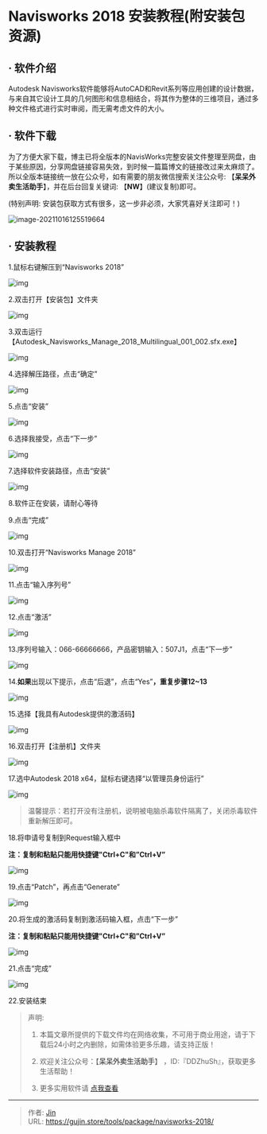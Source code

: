 # Navisworks 2018 安装教程(附安装包资源)


## · 软件介绍
Autodesk Navisworks软件能够将AutoCAD和Revit系列等应用创建的设计数据，与来自其它设计工具的几何图形和信息相结合，将其作为整体的三维项目，通过多种文件格式进行实时审阅，而无需考虑文件的大小。

## · 软件下载
为了方便大家下载，博主已将全版本的NavisWorks完整安装文件整理至网盘，由于某些原因，分享网盘链接容易失效，到时候一篇篇博文的链接改过来太麻烦了。所以全版本链接统一放在公众号，如有需要的朋友微信搜索关注公众号: 【**呆呆外卖生活助手**】，并在后台回复关键词: 【**NW**】(建议复制)即可。

(特别声明: 安装包获取方式有很多，这一步非必须，大家凭喜好关注即可！)

![image-20211016125519664](https://img.gujin.store/img/image-20211016125519664.png)

## · 安装教程

1.鼠标右键解压到“Navisworks 2018”

![img](https://img.gujin.store/img/v2-c69c3a96cf66958b9fd662799b5586ff_720w.png)



2.双击打开【安装包】文件夹

![img](https://img.gujin.store/img/v2-1c1ca5f73bf197f3e3b90b275e639d50_720w.png)

3.双击运行【Autodesk_Navisworks_Manage_2018_Multilingual_001_002.sfx.exe】

![img](https://img.gujin.store/img/v2-d8aa7e8a20ccc5c906ccf6c8eb20d562_720w.png)

4.选择解压路径，点击“确定”

![img](https://img.gujin.store/img/v2-24bb6351e3fc3672f61e8d5b733bed42_720w.png)

5.点击“安装”

![img](https://img.gujin.store/img/v2-e662dd4c4b424adb855c32f66c180921_720w.png)

6.选择我接受，点击“下一步”

![img](https://img.gujin.store/img/v2-cfb6cf58153342771e593906e0e023df_720w.png)

7.选择软件安装路径，点击“安装”

![img](https://img.gujin.store/img/v2-fbc6983e83b6ef8401164f4439610976_720w.png)

8.软件正在安装，请耐心等待

9.点击“完成”

![img](https://img.gujin.store/img/v2-fb022c0999193924ceb0b51ece4b8c88_720w.png)

10.双击打开“Navisworks Manage 2018”

![img](https://img.gujin.store/img/v2-9eeb7f4df76056a3b13c319424d50c6b_720w.png)

11.点击“输入序列号”

![img](https://img.gujin.store/img/v2-c2365d08e624069fbbf34469d271700f_720w.png)

12.点击“激活”

![img](https://img.gujin.store/img/v2-872a173f576612f4703af932729dbf02_720w.png)

13.序列号输入：066-66666666，产品密钥输入：507J1，点击“下一步”

![img](https://img.gujin.store/img/v2-efc9ceaa5562b274d01898157f0337f1_720w.png)

14.**如果**出现以下提示，点击“后退”，点击“Yes”**，重复步骤12~13**

![img](https://img.gujin.store/img/v2-5d324a57247a8670e7b497657a6ea641_720w.png)

15.选择【我具有Autodesk提供的激活码】

![img](https://img.gujin.store/img/v2-9e611c46350547b419065026a10f5fb1_720w.png)

16.双击打开【注册机】文件夹

![img](https://img.gujin.store/img/v2-905ff37121f9c0a03be6dc4c4e332e1a_720w.png)

17.选中Autodesk 2018 x64，鼠标右键选择“以管理员身份运行”

![img](https://img.gujin.store/img/v2-712e12a2a19fd9c647d89062bd25e88e_720w.png)

> 温馨提示：若打开没有注册机，说明被电脑杀毒软件隔离了，关闭杀毒软件重新解压即可。

18.将申请号复制到Request输入框中

**注：复制和粘贴只能用快捷键"Ctrl+C"和”Ctrl+V”**

![img](https://img.gujin.store/img/v2-d519600510700f8c0664e37fbf2d72fe_720w.png)

19.点击“Patch”，再点击“Generate”

![img](https://img.gujin.store/img/v2-f48946fc05318556e5498c60e9ccf73a_720w.png)

20.将生成的激活码复制到激活码输入框，点击“下一步”

**注：复制和粘贴只能用快捷键"Ctrl+C"和”Ctrl+V”**

![img](https://img.gujin.store/img/v2-74a0f254aa9a057dea6579fd1f50eeee_720w.png)

21.点击“完成”

![img](https://img.gujin.store/img/v2-1da679e7201e166b7cffc5169ada9436_720w.png)

22.安装结束




> 声明: 
>
> 1. 本篇文章所提供的下载文件均在网络收集，不可用于商业用途，请于下载后24小时之内删除，如需体验更多乐趣，请支持正版！
>
> 2. 欢迎关注公众号：【**呆呆外卖生活助手**】 ，ID:『DDZhuSh』，获取更多生活帮助！
>
> 3. 更多实用软件请  [点我查看](/tools)

---

> 作者: [Jin](https://img.gujin.store/img/favicon.ico)  
> URL: https://gujin.store/tools/package/navisworks-2018/  

